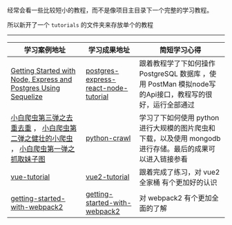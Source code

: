 经常会看一些比较短小的教程，而不是像项目主目录下一个完整的学习教程。

所以新开了一个 `tutorials` 的文件夹来存放单个的教程

---

学习案例地址 | 学习成果地址 | 简短学习心得
-----|-----|-----
[Getting Started with Node, Express and Postgres Using Sequelize](https://scotch.io/tutorials/getting-started-with-node-express-and-postgres-using-sequelize) | [postgres-express-react-node-tutorial](https://github.com/cody1991/learn/tree/gh-pages/tutorials/postgres-express-react-node-tutorial) | 跟着教程学了下如何操作 PostgreSQL 数据库 ，使用 PostMan 模拟node写的Api接口，教程写的很好，运行全部通过
[小白爬虫第三弹之去重去重](http://cuiqingcai.com/3314.html) ， [小白爬虫第二弹之健壮的小爬虫](http://cuiqingcai.com/3256.html) ， [小白爬虫第一弹之抓取妹子图](http://cuiqingcai.com/3179.html) | [python-crawl](https://github.com/cody1991/learn/tree/gh-pages/tutorials/python-crawl) | 学习了下如何使用 python 进行大规模的图片爬虫和下载，以及使用 mongodb 进行存储。最后的成果可以进入链接参看
[vue-tutorial](https://github.com/MeCKodo/vue-tutorial) | [vue2-tutorial](https://github.com/cody1991/learn/tree/gh-pages/tutorials/vue2-tutorial) | 跟着完成了练习，对 vue2 全家桶 有个更加好的认识
[getting-started-with-webpack2](https://llp0574.github.io/2016/11/29/getting-started-with-webpack2/) | [getting-started-with-webpack2](https://github.com/cody1991/learn/tree/gh-pages/tutorials/getting-started-with-webpack2) | 对 webpack2 有个更加全面的了解




